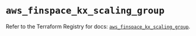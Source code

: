 # `aws_finspace_kx_scaling_group`

Refer to the Terraform Registry for docs: [`aws_finspace_kx_scaling_group`](https://registry.terraform.io/providers/hashicorp/aws/6.5.0/docs/resources/finspace_kx_scaling_group).

